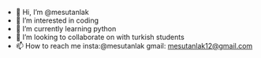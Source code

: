 - 👋 Hi, I’m @mesutanlak
- 👀 I’m interested in coding
- 🌱 I’m currently learning python
- 💞️ I’m looking to collaborate on with turkish students
- 📫 How to reach me insta:@mesutanlak gmail: mesutanlak12@gmail.com

<!---
mesutanlak/mesutanlak is a ✨ special ✨ repository because its `README.md` (this file) appears on your GitHub profile.
You can click the Preview link to take a look at your changes.
--->
